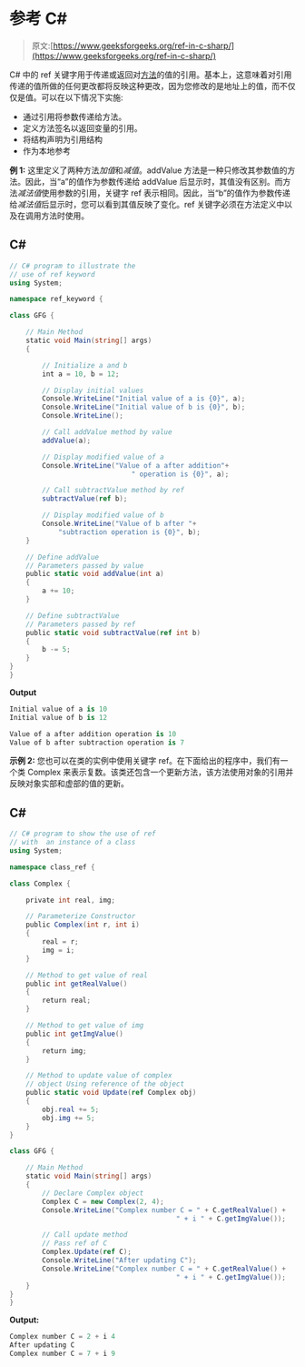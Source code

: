 # 参考 C#

> 原文:[https://www.geeksforgeeks.org/ref-in-c-sharp/](https://www.geeksforgeeks.org/ref-in-c-sharp/)

C# 中的 ref 关键字用于传递或返回对[方法](https://www.geeksforgeeks.org/c-sharp-methods/)的值的引用。基本上，这意味着对引用传递的值所做的任何更改都将反映这种更改，因为您修改的是地址上的值，而不仅仅是值。可以在以下情况下实施:

*   通过引用将参数传递给方法。
*   定义方法签名以返回变量的引用。
*   将结构声明为引用结构
*   作为本地参考

**例 1:** 这里定义了两种方法*加值*和*减值*。addValue 方法是一种只修改其参数值的方法。因此，当“a”的值作为参数传递给 addValue 后显示时，其值没有区别。而方法*减法值*使用参数的引用，关键字 ref 表示相同。因此，当“b”的值作为参数传递给*减法值*后显示时，您可以看到其值反映了变化。ref 关键字必须在方法定义中以及在调用方法时使用。

## C#

```cs
// C# program to illustrate the
// use of ref keyword
using System;

namespace ref_keyword {

class GFG {

    // Main Method
    static void Main(string[] args)
    {

        // Initialize a and b
        int a = 10, b = 12;

        // Display initial values
        Console.WriteLine("Initial value of a is {0}", a);
        Console.WriteLine("Initial value of b is {0}", b);
        Console.WriteLine();

        // Call addValue method by value
        addValue(a);

        // Display modified value of a
        Console.WriteLine("Value of a after addition"+
                              " operation is {0}", a);

        // Call subtractValue method by ref
        subtractValue(ref b);

        // Display modified value of b
        Console.WriteLine("Value of b after "+
            "subtraction operation is {0}", b);
    }

    // Define addValue
    // Parameters passed by value
    public static void addValue(int a)
    {
        a += 10;
    }

    // Define subtractValue
    // Parameters passed by ref
    public static void subtractValue(ref int b)
    {
        b -= 5;
    }
}
}
```

**Output**

```cs
Initial value of a is 10
Initial value of b is 12

Value of a after addition operation is 10
Value of b after subtraction operation is 7
```

**示例 2:** 您也可以在类的实例中使用关键字 ref。在下面给出的程序中，我们有一个类 Complex 来表示复数。该类还包含一个更新方法，该方法使用对象的引用并反映对象实部和虚部的值的更新。

## C#

```cs
// C# program to show the use of ref
// with  an instance of a class
using System;

namespace class_ref {

class Complex {

    private int real, img;

    // Parameterize Constructor
    public Complex(int r, int i)
    {
        real = r;
        img = i;
    }

    // Method to get value of real
    public int getRealValue()
    {
        return real;
    }

    // Method to get value of img
    public int getImgValue()
    {
        return img;
    }

    // Method to update value of complex
    // object Using reference of the object
    public static void Update(ref Complex obj)
    {
        obj.real += 5;
        obj.img += 5;
    }
}

class GFG {

    // Main Method
    static void Main(string[] args)
    {
        // Declare Complex object
        Complex C = new Complex(2, 4);
        Console.WriteLine("Complex number C = " + C.getRealValue() +
                                         " + i " + C.getImgValue());

        // Call update method
        // Pass ref of C
        Complex.Update(ref C);
        Console.WriteLine("After updating C");
        Console.WriteLine("Complex number C = " + C.getRealValue() +
                                         " + i " + C.getImgValue());
    }
}
}
```

**Output:** 

```cs
Complex number C = 2 + i 4
After updating C
Complex number C = 7 + i 9
```